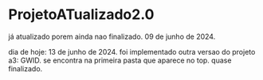 # ProjetoATualizado2.0
já atualizado porem ainda nao finalizado.
09 de junho de 2024.

dia de hoje: 13 de junho de 2024.
foi implementado outra versao do projeto a3: GWID.
se encontra na primeira pasta que aparece no top.
quase finalizado.
